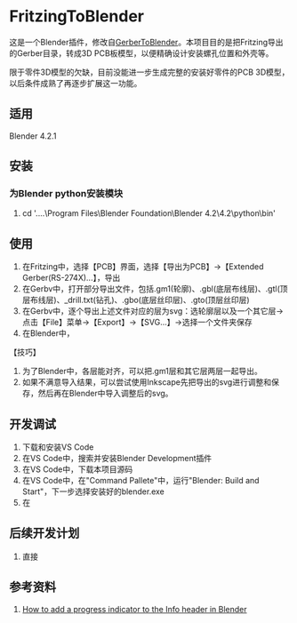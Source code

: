 # FritzingToBlender
这是一个Blender插件，修改自[GerberToBlender](https://github.com/francis-chris5/GerberToBlender)。本项目目的是把Fritzing导出的Gerber目录，转成3D PCB板模型，以便精确设计安装螺孔位置和外壳等。

限于零件3D模型的欠缺，目前没能进一步生成完整的安装好零件的PCB 3D模型，以后条件成熟了再逐步扩展这一功能。

## 适用
Blender 4.2.1

## 安装

### 为Blender python安装模块

1. cd '..\..\Program Files\Blender Foundation\Blender 4.2\4.2\python\bin\'

## 使用

1. 在Fritzing中，选择【PCB】界面，选择【导出为PCB】->【Extended Gerber(RS-274X)...】，导出
2. 在Gerbv中，打开部分导出文件，包括.gm1(轮廓)、.gbl(底层布线层)、.gtl(顶层布线层)、_drill.txt(钻孔)、.gbo(底层丝印层)、.gto(顶层丝印层)
3. 在Gerbv中，逐个导出上述文件对应的层为svg：选轮廓层以及一个其它层->点击【File】菜单->【Export】->【SVG...】->选择一个文件夹保存
4. 在Blender中，

【技巧】
1. 为了Blender中，各层能对齐，可以把.gm1层和其它层两层一起导出。
2. 如果不满意导入结果，可以尝试使用Inkscape先把导出的svg进行调整和保存，然后再在Blender中导入调整后的svg。

## 开发调试

1. 下载和安装VS Code
2. 在VS Code中，搜索并安装Blender Development插件
3. 在VS Code中，下载本项目源码
4. 在VS Code中，在"Command Pallete"中，运行"Blender: Build and Start"，下一步选择安装好的blender.exe
5. 在

## 后续开发计划

1. 直接


## 参考资料
1. [How to add a progress indicator to the Info header in Blender](https://blog.michelanders.nl/2017/04/how-to-add-progress-indicator-to-the-info-header-in-blender.html)

